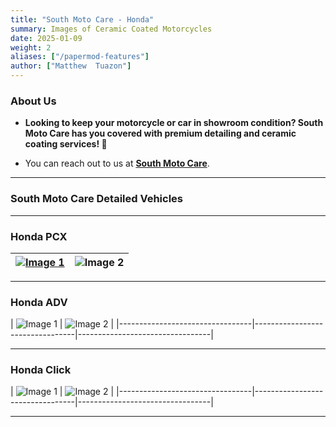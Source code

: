 ```yaml
---
title: "South Moto Care - Honda"
summary: Images of Ceramic Coated Motorcycles
date: 2025-01-09
weight: 2
aliases: ["/papermod-features"]
author: ["Matthew  Tuazon"]
---
```


### About Us

- **Looking to keep your motorcycle or car in showroom condition? South Moto Care has you covered with premium detailing and ceramic coating services! 🌟**

- You can reach out to us at [**South Moto Care**](https://web.facebook.com/SouthMotoCare).

---

### South Moto Care Detailed Vehicles

---

### Honda PCX

| [![Image 1](images/pcs/1.jpg)](https://www.facebook.com/share/p/15hRHT6846/) | ![Image 2](images/pcx/2.jpg)|
|---------------------------------|---------------------------------|
---

### Honda ADV

| ![Image 1](images/adv/1.jpg) | ![Image 2](images/adv/4.jpg) | 
|---------------------------------|---------------------------------|---------------------------------|

---

### Honda Click

| ![Image 1](images/click/3.jpg) | ![Image 2](images/click/4.jpg) | 
|---------------------------------|---------------------------------|---------------------------------|

---